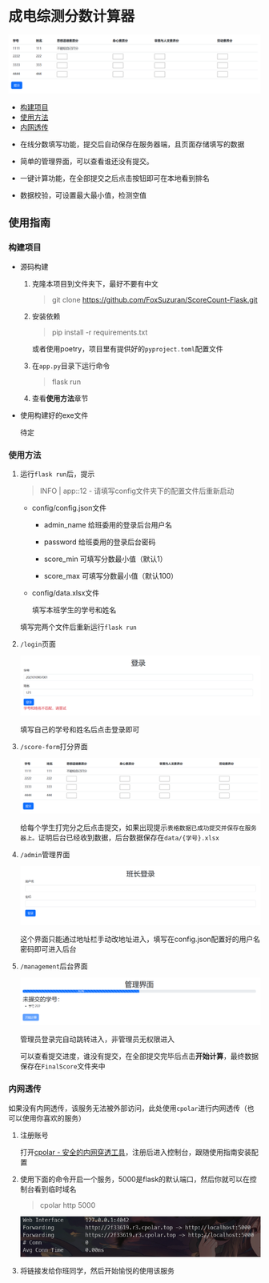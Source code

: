 # 成电综测分数计算器

![image-20230904154040945](README.assets/image-20230904154040945.png)



* [构建项目](#构建项目)
* [使用方法](#使用方法)
* [内网透传](#内网透传)



- 在线分数填写功能，提交后自动保存在服务器端，且页面存储填写的数据
- 简单的管理界面，可以查看谁还没有提交。

- 一键计算功能，在全部提交之后点击按钮即可在本地看到排名

- 数据校验，可设置最大最小值，检测空值


## 使用指南

### 构建项目

- 源码构建

  1. 克隆本项目到文件夹下，最好不要有中文

     > git clone https://github.com/FoxSuzuran/ScoreCount-Flask.git

  2. 安装依赖

     > pip install -r requirements.txt

     或者使用poetry，项目里有提供好的`pyproject.toml`配置文件

  3. 在`app.py`目录下运行命令

     > flask run

  4. 查看**使用方法**章节

- 使用构建好的exe文件

  待定

### 使用方法

1. 运行`flask run`后，提示

   > INFO     | app:<module>:12 - 请填写config文件夹下的配置文件后重新启动

   - config/config.json文件

     - admin_name 给班委用的登录后台用户名

     - password 给班委用的登录后台密码

     - score_min 可填写分数最小值（默认1）

     - score_max 可填写分数最小值（默认100）

   - config/data.xlsx文件

     填写本班学生的学号和姓名

   填写完两个文件后重新运行`flask run`

2. `/login`页面

   ![image-20230904183216353](README.assets/image-20230904183216353.png)

   填写自己的学号和姓名后点击登录即可

3. `/score-form`打分界面

   ![image-20230904163554908](README.assets/image-20230904163554908.png)

   给每个学生打完分之后点击提交，如果出现提示`表格数据已成功提交并保存在服务器上。`证明后台已经收到数据，后台数据保存在`data/{学号}.xlsx`

4. `/admin`管理界面

   ![image-20230904163811442](README.assets/image-20230904163811442.png)

   这个界面只能通过地址栏手动改地址进入，填写在config.json配置好的用户名密码即可进入后台

5. `/management`后台界面

   ![image-20230904163928642](README.assets/image-20230904163928642.png)

   管理员登录完自动跳转进入，非管理员无权限进入

   可以查看提交进度，谁没有提交，在全部提交完毕后点击**开始计算**，最终数据保存在`FinalScore`文件夹中

### 内网透传

如果没有内网透传，该服务无法被外部访问，此处使用`cpolar`进行内网透传（也可以使用你喜欢的服务）

1. 注册账号

   打开[cpolar - 安全的内网穿透工具](https://www.cpolar.com/)，注册后进入控制台，跟随使用指南安装配置

2. 使用下面的命令开启一个服务，5000是flask的默认端口，然后你就可以在控制台看到临时域名

   > cpolar http 5000

   ![image-20230904164552009](README.assets/image-20230904164552009.png)

3. 将链接发给你班同学，然后开始愉悦的使用该服务
